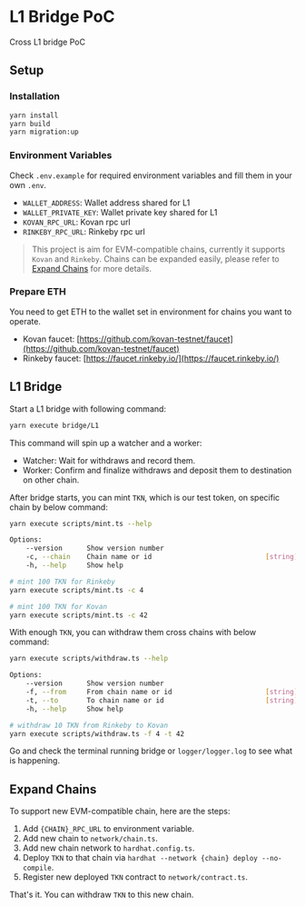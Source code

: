 # L1 Bridge PoC

Cross L1 bridge PoC

## Setup

### Installation

```sh
yarn install
yarn build
yarn migration:up
```

### Environment Variables

Check `.env.example` for required environment variables and fill them in your own `.env`.

- `WALLET_ADDRESS`: Wallet address shared for L1
- `WALLET_PRIVATE_KEY`: Wallet private key shared for L1
- `KOVAN_RPC_URL`: Kovan rpc url
- `RINKEBY_RPC_URL`: Rinkeby rpc url

> This project is aim for EVM-compatible chains, currently it supports `Kovan` and `Rinkeby`. Chains can be expanded easily, please refer to [Expand Chains](#expand-chains) for more details.

### Prepare ETH

You need to get ETH to the wallet set in environment for chains you want to operate.

- Kovan faucet: [https://github.com/kovan-testnet/faucet](https://github.com/kovan-testnet/faucet)
- Rinkeby faucet: [https://faucet.rinkeby.io/](https://faucet.rinkeby.io/)

## L1 Bridge

Start a L1 bridge with following command:

```sh
yarn execute bridge/L1
```

This command will spin up a watcher and a worker:

- Watcher: Wait for withdraws and record them.
- Worker: Confirm and finalize withdraws and deposit them to destination on other chain.

After bridge starts, you can mint `TKN`, which is our test token, on specific chain by below command:

```sh
yarn execute scripts/mint.ts --help

Options:
    --version      Show version number                                   [boolean]
    -c, --chain    Chain name or id                            [string] [required]
    -h, --help     Show help                                             [boolean]

# mint 100 TKN for Rinkeby
yarn execute scripts/mint.ts -c 4

# mint 100 TKN for Kovan
yarn execute scripts/mint.ts -c 42
```

With enough `TKN`, you can withdraw them cross chains with below command:

```sh
yarn execute scripts/withdraw.ts --help

Options:
    --version      Show version number                                   [boolean]
    -f, --from     From chain name or id                       [string] [required]
    -t, --to       To chain name or id                         [string] [required]
    -h, --help     Show help                                             [boolean]

# withdraw 10 TKN from Rinkeby to Kovan
yarn execute scripts/withdraw.ts -f 4 -t 42
```

Go and check the terminal running bridge or `logger/logger.log` to see what is happening.

## Expand Chains

To support new EVM-compatible chain, here are the steps:

1. Add `{CHAIN}_RPC_URL` to environment variable.
2. Add new chain to `network/chain.ts`.
3. Add new chain network to `hardhat.config.ts`.
4. Deploy `TKN` to that chain via `hardhat --network {chain} deploy --no-compile`.
5. Register new deployed `TKN` contract to `network/contract.ts`.

That's it. You can withdraw `TKN` to this new chain.
